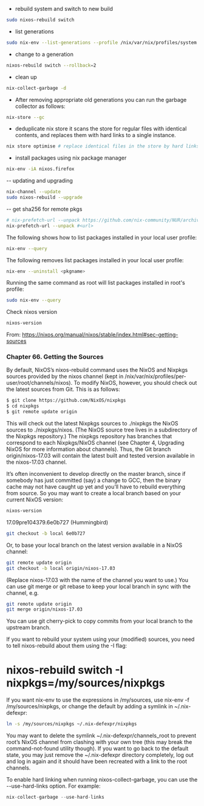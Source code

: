 - rebuild system and switch to new build
```bash
sudo nixos-rebuild switch
```

- list generations
```bash
sudo nix-env --list-generations --profile /nix/var/nix/profiles/system
```

- change to a generation
```bash
nixos-rebuild switch --rollback=2
```

- clean up
```bash
nix-collect-garbage -d
```

- After removing appropriate old generations you can run the garbage collector as follows:
```bash
nix-store --gc
```

- deduplicate nix store it scans the store for regular files with identical contents, and replaces them with hard links to a single instance.
```bash
nix store optimise # replace identical files in the store by hard links
```

- install packages using nix package manager
```bash
nix-env -iA nixos.firefox
```

-- updating and upgrading
```bash
nix-channel --update
sudo nixos-rebuild --upgrade
```

-- get sha256 for remote pkgs
```bash
# nix-prefetch-url --unpack https://github.com/nix-community/NUR/archive/master.tar.gz
nix-prefetch-url --unpack #<url>
```

The following shows how to list packages installed in your local user profile:

```bash
nix-env --query
```

The following removes list packages installed in your local user profile:

```bash
nix-env --uninstall <pkgname>
```

Running the same command as root will list packages installed in root's profile:

```bash
sudo nix-env --query
```

Check nixos version
```bash
nixos-version
```
From: https://nixos.org/manual/nixos/stable/index.html#sec-getting-sources

### Chapter 66. Getting the Sources

By default, NixOS’s nixos-rebuild command uses the NixOS and Nixpkgs sources provided by the nixos channel (kept in /nix/var/nix/profiles/per-user/root/channels/nixos). To modify NixOS, however, you should check out the latest sources from Git. This is as follows:

```bash
$ git clone https://github.com/NixOS/nixpkgs
$ cd nixpkgs
$ git remote update origin
```
This will check out the latest Nixpkgs sources to ./nixpkgs the NixOS sources to ./nixpkgs/nixos. (The NixOS source tree lives in a subdirectory of the Nixpkgs repository.) The nixpkgs repository has branches that correspond to each Nixpkgs/NixOS channel (see Chapter 4, Upgrading NixOS for more information about channels). Thus, the Git branch origin/nixos-17.03 will contain the latest built and tested version available in the nixos-17.03 channel.

It’s often inconvenient to develop directly on the master branch, since if somebody has just committed (say) a change to GCC, then the binary cache may not have caught up yet and you’ll have to rebuild everything from source. So you may want to create a local branch based on your current NixOS version:

```bash
nixos-version
```
17.09pre104379.6e0b727 (Hummingbird)

```bash
git checkout -b local 6e0b727
```
Or, to base your local branch on the latest version available in a NixOS channel:

```bash
git remote update origin
git checkout -b local origin/nixos-17.03
```
(Replace nixos-17.03 with the name of the channel you want to use.) You can use git merge or git rebase to keep your local branch in sync with the channel, e.g.

```bash
git remote update origin
git merge origin/nixos-17.03
```
You can use git cherry-pick to copy commits from your local branch to the upstream branch.

If you want to rebuild your system using your (modified) sources, you need to tell nixos-rebuild about them using the -I flag:

# nixos-rebuild switch -I nixpkgs=/my/sources/nixpkgs
If you want nix-env to use the expressions in /my/sources, use nix-env -f /my/sources/nixpkgs, or change the default by adding a symlink in ~/.nix-defexpr:

```bash
ln -s /my/sources/nixpkgs ~/.nix-defexpr/nixpkgs
```
You may want to delete the symlink ~/.nix-defexpr/channels_root to prevent root’s NixOS channel from clashing with your own tree (this may break the command-not-found utility though). If you want to go back to the default state, you may just remove the ~/.nix-defexpr directory completely, log out and log in again and it should have been recreated with a link to the root channels.

To enable hard linking when running nixos-collect-garbage, you can use the --use-hard-links option. For example:

```nix
nix-collect-garbage --use-hard-links
```
